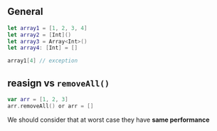 ## General

```swift
let array1 = [1, 2, 3, 4]	
let array2 = [Int]()
let array3 = Array<Int>()
let array4: [Int] = []

array1[4] // exception
```

## reasign vs `removeAll()`

```swift
var arr = [1, 2, 3]
arr.removeAll() or arr = []
```

We should consider that at worst case they have **same performance**